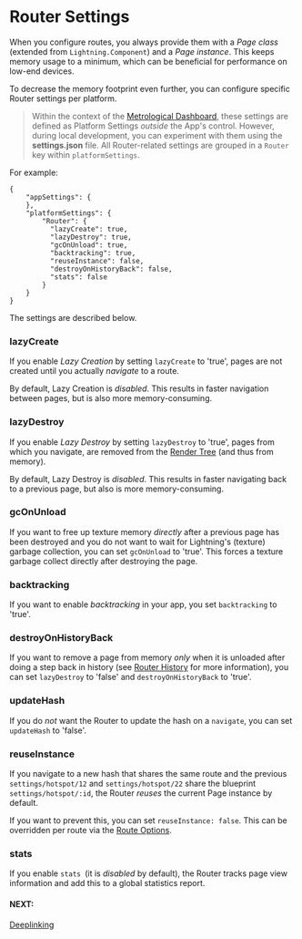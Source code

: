 # Router Settings


When you configure routes, you always provide them with a *Page class* (extended from `Lightning.Component`) and a *Page instance*.
This keeps memory usage to a minimum, which can be beneficial for performance on low-end devices.


To decrease the memory footprint even further, you can configure specific Router settings per platform.

> Within the context of the [Metrological Dashboard](http://dashboard.metrological.com/), these settings are defined as Platform Settings *outside* the App's control. However, during local development, you can experiment with them using the **settings.json** file. All Router-related settings are grouped in a `Router` key within `platformSettings`.


For example:


```
{
    "appSettings": {
    },
    "platformSettings": {
        "Router": {
          "lazyCreate": true,
          "lazyDestroy": true,
          "gcOnUnload": true,
          "backtracking": true,
          "reuseInstance": false,
          "destroyOnHistoryBack": false,
          "stats": false
        }
    }
}
```


The settings are described below.

### lazyCreate


If you enable *Lazy Creation* by setting `lazyCreate` to 'true', pages are not created until you actually *navigate* to a route.


By default, Lazy Creation is *disabled*. This results in faster navigation between pages, but is also more memory-consuming.

### lazyDestroy


If you enable *Lazy Destroy* by setting `lazyDestroy` to 'true', pages from which you navigate, are removed from the [Render Tree](../../../lightning-core-reference/RenderEngine/RenderTree.md) (and thus from memory).


By default, Lazy Destroy is *disabled*. This results in faster navigating back to a previous page, but also is more memory-consuming.

### gcOnUnload


If you want to free up texture memory *directly* after a previous page has been destroyed and you do not want to wait for Lightning's (texture) garbage collection, you can set `gcOnUnload` to 'true'. This forces a texture garbage collect directly after destroying the page.

### backtracking


If you want to enable *backtracking* in your app, you set `backtracking` to 'true'.

### destroyOnHistoryBack


If you want to remove a page from memory *only* when it is unloaded after doing a step back in history  (see [Router History](history.md#back) for more information), you can set `lazyDestroy` to 'false' and `destroyOnHistoryBack` to 'true'.

### updateHash


If you do *not* want the Router to update the hash on a `navigate`, you can set `updateHash` to 'false'.

### reuseInstance


If you navigate to a new hash that shares the same route and the previous
`settings/hotspot/12` and `settings/hotspot/22`
share the blueprint `settings/hotspot/:id`,
the Router *reuses* the current Page instance by default.


If you want to prevent this,
you can set `reuseInstance: false`. This can be overridden per route via the [Route Options](configuration.md#route-options).

### stats


If you enable `stats `(it is *disabled* by default), the Router tracks page view information and add this to a global
statistics report.

#### NEXT:
[Deeplinking](deeplinking.md)
